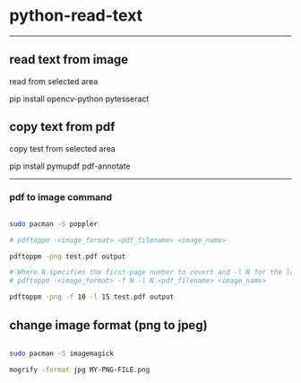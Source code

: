 # python-read-text

---

## read text from image

read from selected area

pip install opencv-python pytesseract

## copy text from pdf

copy test from selected area

pip install pymupdf pdf-annotate

-----
### pdf to image command

```bash

sudo pacman -S poppler

# pdftoppm -<image_format> <pdf_filename> <image_name>

pdftoppm -png test.pdf output 

# Where N specifies the first-page number to covert and -l N for the last page to convert.
# pdftoppm -<image_format> -f N -l N <pdf_filename> <image_name>

pdftoppm -png -f 10 -l 15 test.pdf output 

```

## change image format (png to jpeg)

```bash

sudo pacman -S imagemagick

mogrify -format jpg MY-PNG-FILE.png

```
